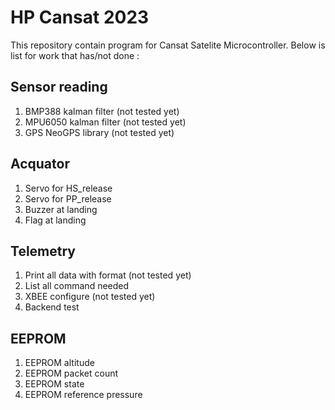 # HP Cansat 2023

This repository contain program for Cansat Satelite Microcontroller.
Below is list for work that has/not done : 

Sensor reading 
-
1. BMP388 kalman filter (not tested yet)
2. MPU6050 kalman filter (not tested yet)
3. GPS NeoGPS library (not tested yet)

Acquator 
-
1. Servo for HS_release
2. Servo for PP_release
3. Buzzer at landing
4. Flag at landing

Telemetry
-
1. Print all data with format (not tested yet)
2. List all command needed
3. XBEE configure (not tested yet)
4. Backend test

EEPROM
-
1. EEPROM altitude
2. EEPROM packet count
3. EEPROM state
4. EEPROM reference pressure
